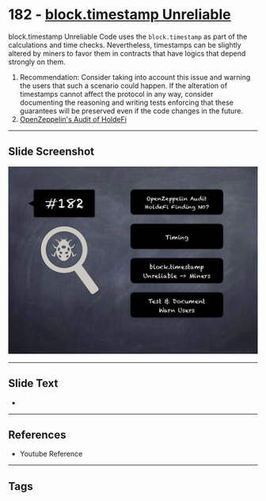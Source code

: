 
# 182 - [block.timestamp Unreliable](./block.timestamp%20Unreliable.md)

block.timestamp Unreliable Code uses the `block.timestamp` as part of the calculations and time checks. Nevertheless, timestamps can be slightly altered by miners to favor them in contracts that have logics that depend strongly on them.


1. Recommendation: Consider taking into account this issue and warning the users that such a scenario could happen. If the alteration of timestamps cannot affect the protocol in any way, consider documenting the reasoning and writing tests enforcing that these guarantees will be preserved even if the code changes in the future.
2. [OpenZeppelin's Audit of HoldeFi](https://blog.openzeppelin.com/holdefi-audit)


___
## Slide Screenshot
![182.png](../../images/8.%20Audit%20Findings%20201/182.png)
___
## Slide Text
- 
___
## References
- Youtube Reference
___
## Tags
